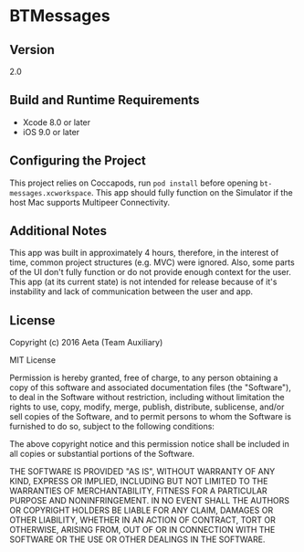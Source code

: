 # BTMessages

## Version
2.0

## Build and Runtime Requirements
+ Xcode 8.0 or later
+ iOS 9.0 or later

## Configuring the Project
This project relies on Coccapods, run ```pod install``` before opening ```bt-messages.xcworkspace```. This app should fully function on the Simulator if the host Mac supports Multipeer Connectivity.

## Additional Notes
This app was built in approximately 4 hours, therefore, in the interest of time, common project structures (e.g. MVC) were ignored. Also, some parts of the UI don't fully function or do not provide enough context for the user. This app (at its current state) is not intended for release because of it's instability and lack of communication between the user and app.

## License
Copyright (c) 2016 Aeta (Team Auxiliary)

MIT License

Permission is hereby granted, free of charge, to any person obtaining a copy
of this software and associated documentation files (the "Software"), to deal
in the Software without restriction, including without limitation the rights
to use, copy, modify, merge, publish, distribute, sublicense, and/or sell
copies of the Software, and to permit persons to whom the Software is
furnished to do so, subject to the following conditions:

The above copyright notice and this permission notice shall be included in all
copies or substantial portions of the Software.

THE SOFTWARE IS PROVIDED "AS IS", WITHOUT WARRANTY OF ANY KIND, EXPRESS OR
IMPLIED, INCLUDING BUT NOT LIMITED TO THE WARRANTIES OF MERCHANTABILITY,
FITNESS FOR A PARTICULAR PURPOSE AND NONINFRINGEMENT. IN NO EVENT SHALL THE
AUTHORS OR COPYRIGHT HOLDERS BE LIABLE FOR ANY CLAIM, DAMAGES OR OTHER
LIABILITY, WHETHER IN AN ACTION OF CONTRACT, TORT OR OTHERWISE, ARISING FROM,
OUT OF OR IN CONNECTION WITH THE SOFTWARE OR THE USE OR OTHER DEALINGS IN THE
SOFTWARE.
